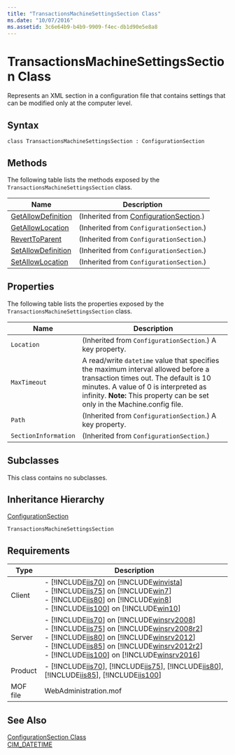```yaml
---
title: "TransactionsMachineSettingsSection Class"
ms.date: "10/07/2016"
ms.assetid: 3c6e64b9-b4b9-9909-f4ec-db1d90e5e8a8
---
```

# TransactionsMachineSettingsSection Class

Represents an XML section in a configuration file that contains settings that can be modified only at the computer level.  
  
## Syntax  
  
```vbs  
class TransactionsMachineSettingsSection : ConfigurationSection  
```  
  
## Methods  

 The following table lists the methods exposed by the `TransactionsMachineSettingsSection` class.  
  
|Name|Description|  
|----------|-----------------|  
|[GetAllowDefinition](../wmi-provider/configurationsection-getallowdefinition-method.md)|(Inherited from [ConfigurationSection](../wmi-provider/configurationsection-class.md).)|  
|[GetAllowLocation](../wmi-provider/configurationsection-getallowlocation-method.md)|(Inherited from `ConfigurationSection`.)|  
|[RevertToParent](../wmi-provider/configurationsection-reverttoparent-method.md)|(Inherited from `ConfigurationSection`.)|  
|[SetAllowDefinition](../wmi-provider/configurationsection-setallowdefinition-method.md)|(Inherited from `ConfigurationSection`.)|  
|[SetAllowLocation](../wmi-provider/configurationsection-setallowlocation-method.md)|(Inherited from `ConfigurationSection`.)|  
  
## Properties  

 The following table lists the properties exposed by the `TransactionsMachineSettingsSection` class.  
  
|Name|Description|  
|----------|-----------------|  
|`Location`|(Inherited from `ConfigurationSection`.) A key property.|  
|`MaxTimeout`|A read/write `datetime` value that specifies the maximum interval allowed before a transaction times out. The default is 10 minutes. A value of 0 is interpreted as infinity. **Note:**  This property can be set only in the Machine.config file.|  
|`Path`|(Inherited from `ConfigurationSection`.) A key property.|  
|`SectionInformation`|(Inherited from `ConfigurationSection`.)|  
  
## Subclasses  

 This class contains no subclasses.  
  
## Inheritance Hierarchy  

 [ConfigurationSection](../wmi-provider/configurationsection-class.md)  
  
 `TransactionsMachineSettingsSection`  
  
## Requirements  
  
|Type|Description|  
|----------|-----------------|  
|Client|-   [!INCLUDE[iis70](../wmi-provider/includes/iis70-md.md)] on [!INCLUDE[winvista](../wmi-provider/includes/winvista-md.md)]<br />-   [!INCLUDE[iis75](../wmi-provider/includes/iis75-md.md)] on [!INCLUDE[win7](../wmi-provider/includes/win7-md.md)]<br />-   [!INCLUDE[iis80](../wmi-provider/includes/iis80-md.md)] on [!INCLUDE[win8](../wmi-provider/includes/win8-md.md)]<br />-   [!INCLUDE[iis100](../wmi-provider/includes/iis100-md.md)] on [!INCLUDE[win10](../wmi-provider/includes/win10-md.md)]|  
|Server|-   [!INCLUDE[iis70](../wmi-provider/includes/iis70-md.md)] on [!INCLUDE[winsrv2008](../wmi-provider/includes/winsrv2008-md.md)]<br />-   [!INCLUDE[iis75](../wmi-provider/includes/iis75-md.md)] on [!INCLUDE[winsrv2008r2](../wmi-provider/includes/winsrv2008r2-md.md)]<br />-   [!INCLUDE[iis80](../wmi-provider/includes/iis80-md.md)] on [!INCLUDE[winsrv2012](../wmi-provider/includes/winsrv2012-md.md)]<br />-   [!INCLUDE[iis85](../wmi-provider/includes/iis85-md.md)] on [!INCLUDE[winsrv2012r2](../wmi-provider/includes/winsrv2012r2-md.md)]<br />-   [!INCLUDE[iis100](../wmi-provider/includes/iis100-md.md)] on [!INCLUDE[winsrv2016](../wmi-provider/includes/winsrv2016-md.md)]|  
|Product|-   [!INCLUDE[iis70](../wmi-provider/includes/iis70-md.md)], [!INCLUDE[iis75](../wmi-provider/includes/iis75-md.md)], [!INCLUDE[iis80](../wmi-provider/includes/iis80-md.md)], [!INCLUDE[iis85](../wmi-provider/includes/iis85-md.md)], [!INCLUDE[iis100](../wmi-provider/includes/iis100-md.md)]|  
|MOF file|WebAdministration.mof|  
  
## See Also  

 [ConfigurationSection Class](../wmi-provider/configurationsection-class.md)   
 [CIM_DATETIME](https://go.microsoft.com/fwlink/?LinkId=57551)
